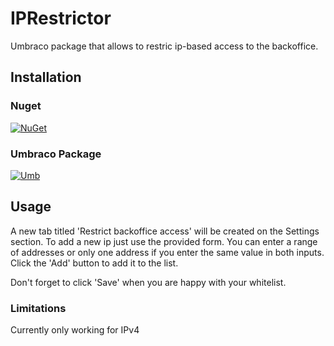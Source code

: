 # IPRestrictor
Umbraco package that allows to restric ip-based access to the backoffice.

## Installation

### Nuget
[![NuGet](https://buildstats.info/nuget/Koben.Iconic)](https://www.nuget.org/packages//)

### Umbraco Package
[![Umb](https://img.shields.io/badge/Package-download-green.svg)](https://our.umbraco.org/projects/backoffice-extensions//)

## Usage
A new tab titled 'Restrict backoffice access' will be created on the Settings section. 
To add a new ip just use the provided form. You can enter a range of addresses or only one address if you enter the same value in both inputs. Click the 'Add' button to add it to the list.

Don't forget to click 'Save' when you are happy with your whitelist.

### Limitations
Currently only working for IPv4
